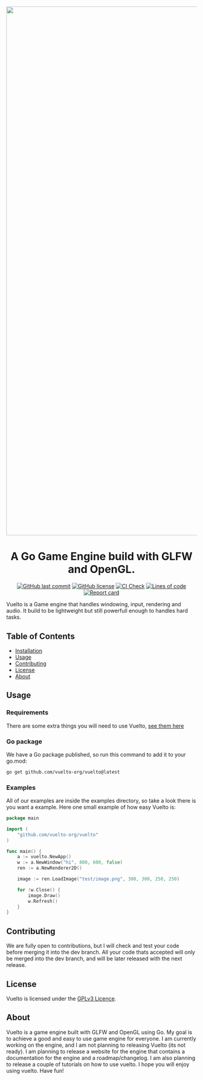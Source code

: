 <h1 align="center">
<p align="center">
<img width="1400" alt="banner" src="https://github.com/vuelto-org/vuelto/assets/106883655/2363d776-2669-41f2-b31f-a235de8bea82">

<h1 align="center">A Go Game Engine build with GLFW and OpenGL.</h1>

<p align="center">
  <a href="https://github.com/vuelto-org/vuelto"><img alt="GitHub last commit" src="https://img.shields.io/github/last-commit/vuelto-org/vuelto"></a>
  <a href="https://github.com/vuelto-org/vuelto"><img alt="GitHub license" src="https://img.shields.io/github/license/vuelto-org/vuelto"></a>
  <a href="https://github.com/vuelto-org/vuelto"><img alt="CI Check" src="https://github.com/vuelto-org/vuelto/actions/workflows/ci_check.yml/badge.svg"></a>
  <a href="https://github.com/vuelto-org/vuelto"><img alt="Lines of code" src="https://tokei.rs/b1/github/vuelto-org/vuelto?category=lines"></a>
  <a href="https://goreportcard.com/report/github.com/vuelto-org/vuelto"><img alt="Report card" src="https://goreportcard.com/badge/github.com/vuelto-org/vuelto"></a>
</p>

</h1>

Vuelto is a Game engine that handles windowing, input, rendering and audio. It build to be lightweight but still powerfull enough to handles hard tasks.

## Table of Contents
 - [Installation](https://vuelto-org.github.io/vuelto/docs/INSTALLATION/)
 - [Usage](#usage)
 - [Contributing](#contributing)
 - [License](#license)
 - [About](#about)

## Usage
### Requirements
There are some extra things you will need to use Vuelto, [see them here](https://vuelto-org.github.io/vuelto/docs/INSTALLATION/)

### Go package
We have a Go package published, so run this command to add it to your go.mod:
```bash
go get github.com/vuelto-org/vuelto@latest
```

### Examples
All of our examples are inside the examples directory, so take a look there is you want a example. Here one small example of how easy Vuelto is:
```go
package main

import (
	"github.com/vuelto-org/vuelto"
)

func main() {
	a := vuelto.NewApp()
	w := a.NewWindow("hi", 800, 600, false)
	ren := a.NewRenderer2D()

	image := ren.LoadImage("test/image.png", 300, 300, 250, 250)

	for !w.Close() {
		image.Draw()
		w.Refresh()
	}
}
```

## Contributing
We are fully open to contributions, but I will check and test your code before merging it into the dev branch. All your code thats accepted will only be merged into the dev branch, and will be later released with the next release.

## License
Vuelto is licensed under the [GPLv3 Licence](LICENSE).

## About
Vuelto is a game engine built with GLFW and OpenGL using Go. My goal is to achieve a good and easy to use game engine for everyone. I am currently working on the engine, and I am not planning to releasing Vuelto (its not ready). I am planning to release a website for the engine that contains a documentation for the engine and a roadmap/changelog. I am also planning to release a couple of tutorials on how to use vuelto. I hope you will enjoy using vuelto. Have fun!
